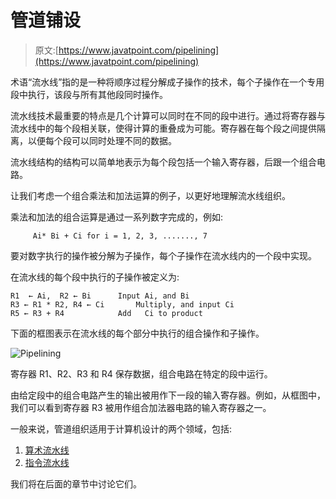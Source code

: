 # 管道铺设

> 原文:[https://www.javatpoint.com/pipelining](https://www.javatpoint.com/pipelining)

术语“流水线”指的是一种将顺序过程分解成子操作的技术，每个子操作在一个专用段中执行，该段与所有其他段同时操作。

流水线技术最重要的特点是几个计算可以同时在不同的段中进行。通过将寄存器与流水线中的每个段相关联，使得计算的重叠成为可能。寄存器在每个段之间提供隔离，以便每个段可以同时处理不同的数据。

流水线结构的结构可以简单地表示为每个段包括一个输入寄存器，后跟一个组合电路。

让我们考虑一个组合乘法和加法运算的例子，以更好地理解流水线组织。

乘法和加法的组合运算是通过一系列数字完成的，例如:

```
     Ai* Bi + Ci for i = 1, 2, 3, ......., 7

```

要对数字执行的操作被分解为子操作，每个子操作在流水线内的一个段中实现。

在流水线的每个段中执行的子操作被定义为:

```
R1  ← Ai,  R2 ← Bi		Input Ai, and Bi
R3 ← R1 * R2, R4 ← Ci	    Multiply, and input Ci
R5 ← R3 + R4			Add   Ci to product

```

下面的框图表示在流水线的每个部分中执行的组合操作和子操作。

![Pipelining](../Images/c2ea1909e3eb4160e5029a6d6f99f54e.png)

寄存器 R1、R2、R3 和 R4 保存数据，组合电路在特定的段中运行。

由给定段中的组合电路产生的输出被用作下一段的输入寄存器。例如，从框图中，我们可以看到寄存器 R3 被用作组合加法器电路的输入寄存器之一。

一般来说，管道组织适用于计算机设计的两个领域，包括:

1.  [算术流水线](arithmetic-pipeline)
2.  [指令流水线](instruction-pipeline)

我们将在后面的章节中讨论它们。